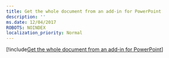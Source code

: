 ```yaml
---
title: Get the whole document from an add-in for PowerPoint
description: ''
ms.date: 12/04/2017
ROBOTS: NOINDEX
localization_priority: Normal
---
```


[!include[Get the whole document from an add-in for PowerPoint](../includes/file-get-the-whole-document-from-an-add-in-for-powerpoint-or-word.md)]
